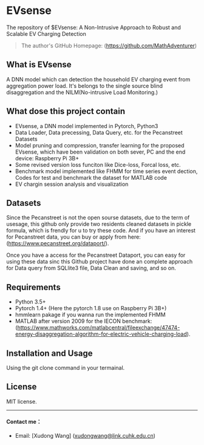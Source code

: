 # EVsense

The repository of $EVsense: A Non-Intrusive Approach to Robust and Scalable EV Charging Detection

> The author's GitHub Homepage: (https://github.com/MathAdventurer)

## What is EVsense

 A DNN model which can detection the household EV charging event from  aggregation power load. It's belongs to the single source blind disaggregation and the NILM(No-intrusive Load Monitoring.)

## What dose this project contain

  - EVsense, a DNN model implemented in Pytorch, Python3
  - Data Loader, Data precessing, Data Query, etc. for the Pecanstreet Datasets
  - Model pruning and compression, transfer learning for the proposed EVsense, which have been validation on both sever, PC and the end device: Raspberry Pi 3B+
  - Some revised version loss funciton like Dice-loss, Forcal loss, etc.
  - Benchmark model implemented like FHMM for time series event dection, Codes for test and benchmark the dataset for MATLAB code
  - EV chargin session analysis and visualization

## Datasets

 Since the Pecanstreet is not the open sourse datasets, due to the term of usesage, this github only provide two residents cleaned datasets in pickle formula, which is frendly for u to try these code. And if you have an interest for Pecanstreet data, you can buy or apply from here: (https://www.pecanstreet.org/dataport/).
 
 Once you have a access for the Pecanstreet Dataport, you can easy for using these data sinc this Github project have done an complete approach for Data query from SQLlite3 file, Data Clean and saving, and so on.

## Requirements

  - Python 3.5+
  - Pytorch 1.4+ (Here the pytorch 1.8 use on Raspberry Pi 3B+)
  - hmmlearn pakage if you wanna run the implemented FHMM
  - MATLAB after version 2009 for the IECON benchmark: (https://www.mathworks.com/matlabcentral/fileexchange/47474-energy-disaggregation-algorithm-for-electric-vehicle-charging-load).

## Installation and Usage

  Using the git clone command in your termainal.

## License

  MIT license.

---

#### Contact me：
- Email: [Xudong Wang] (xudongwang@link.cuhk.edu.cn)
